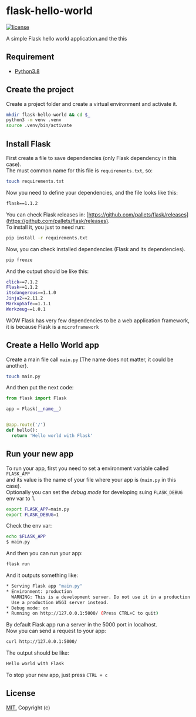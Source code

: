# flask-hello-world

[![license](https://img.shields.io/github/license/gAmadorH/flask-hello-world.svg?color=blue)](https://github.com/gAmadorH/flask-hello-world/blob/master/LICENSE)

A simple Flask hello world application.and the this

## Requirement

- [Python3.8](https://www.python.org/downloads/release/python-380/)

## Create the project

Create a project folder and create a virtual environment and activate it.

```bash
mkdir flask-hello-world && cd $_
python3 -m venv .venv
source .venv/bin/activate
```

## Install Flask

First create a file to save dependencies (only Flask dependency in this case).  
The must common name for this file is `requirements.txt`, so:

```bash
touch requirements.txt
```

Now you need to define your dependencies, and the file looks like this:

```txt
flask==1.1.2
```

You can check Flask releases in: [https://github.com/pallets/flask/releases](https://github.com/pallets/flask/releases).  
To install it, you just to need run:

```bash
pip install -r requirements.txt
```

Now, you can check installed dependencies (Flask and its dependencies).

```bash
pip freeze
```

And the output should be like this:

```bash
click==7.1.2
Flask==1.1.2
itsdangerous==1.1.0
Jinja2==2.11.2
MarkupSafe==1.1.1
Werkzeug==1.0.1
```

WOW Flask has very few dependencies to be a web application framework,  
it is because Flask is a `microframework`

## Create a Hello World app

Create a main file call `main.py` (The name does not matter, it could be another).

```bash
touch main.py
```

And then put the next code:

```python
from flask import Flask

app = Flask(__name__)


@app.route('/')
def hello():
  return 'Hello world with Flask'
```

## Run your new app

To run your app, first you need to set a environment variable called `FLASK_APP`  
and its value is the name of your file where your app is (`main.py` in this case).  
Optionally you can set the _debug mode_ for developing suing `FLASK_DEBUG` env var to 1.

```bash
export FLASK_APP=main.py
export FLASK_DEBUG=1
```

Check the env var:

```bash
echo $FLASK_APP
$ main.py
```

And then you can run your app:

```bash
flask run
```

And it outputs something like:

```bash
* Serving Flask app "main.py"
* Environment: production
  WARNING: This is a development server. Do not use it in a production deployment.
  Use a production WSGI server instead.
* Debug mode: on
* Running on http://127.0.0.1:5000/ (Press CTRL+C to quit)
```

By default Flask app run a server in the 5000 port in localhost.  
Now you can send a request to your app:

```bash
curl http://127.0.0.1:5000/
```

The output should be like:

```bash
Hello world with Flask
```

To stop your new app, just press `CTRL + c`

## License

[MIT.](./LICENSE) Copyright (c)
